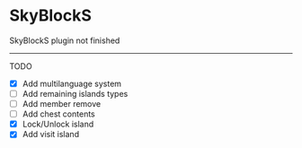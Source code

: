 # SkyBlockS
SkyBlockS plugin not finished

---
TODO
- [x] Add multilanguage system
- [ ] Add remaining islands types
- [ ] Add member remove
- [ ] Add chest contents
- [x] Lock/Unlock island
- [x] Add visit island